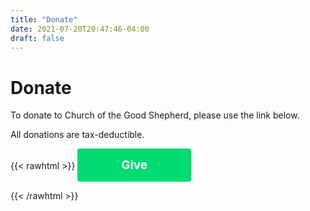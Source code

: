 ```yaml
---
title: "Donate"
date: 2021-07-20T20:47:46-04:00
draft: false
---
```


# Donate

To donate to Church of the Good Shepherd, please use the link below.

All donations are tax-deductible.

{{< rawhtml >}}
<button class="tithely-give-btn" style="background-color: #00DB72;font-family: inherit;font-weight: bold;font-size: 19px; padding: 15px 70px; border-radius: 4px; cursor: pointer; background-image: none; color: white; text-shadow: none; display: inline-block; float: none; border: none;" data-church-id="4911054">Give</button>
  <script src="https://tithe.ly/widget/v3/give.js?3"></script>
  <script>
  var tw = create_tithely_widget();
  </script>
{{< /rawhtml >}}
